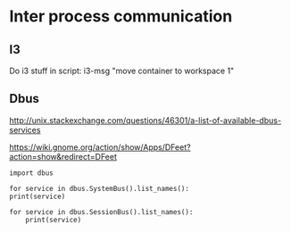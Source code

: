 # Inter process communication

## I3

Do i3 stuff in script: i3-msg "move container to workspace 1"

## Dbus

http://unix.stackexchange.com/questions/46301/a-list-of-available-dbus-services

https://wiki.gnome.org/action/show/Apps/DFeet?action=show&redirect=DFeet

    import dbus
    
    for service in dbus.SystemBus().list_names():
    print(service)
   
    for service in dbus.SessionBus().list_names():
        print(service)
